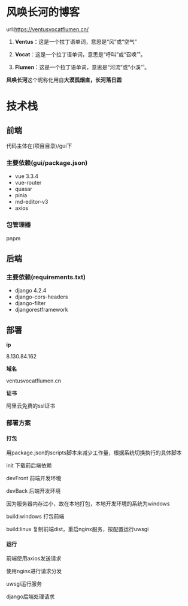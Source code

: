 # 风唤长河的博客

url:https://ventusvocatflumen.cn/

1. **Ventus**：这是一个拉丁语单词，意思是“风”或“空气”

2. **Vocat**：这是一个拉丁语单词，意思是“呼叫”或“召唤”¹。

3. **Flumen**：这是一个拉丁语单词，意思是“河流”或“小溪”¹。

**风唤长河**这个昵称化用自**大漠孤烟直，长河落日圆**

# 技术栈

## 前端
代码主体在(项目目录)/gui下
### 主要依赖(gui/package.json)

- vue 3.3.4
- vue-router
- quasar
- pinia
- md-editor-v3
- axios

### 包管理器
pnpm
## 后端

### 主要依赖(requirements.txt)
- django 4.2.4
- django-cors-headers
- django-filter
- djangorestframework

## 部署

**ip** 

8.130.84.162

**域名** 

ventusvocatflumen.cn

**证书**

阿里云免费的ssl证书

### 部署方案
#### 打包
用package.json的scripts脚本来减少工作量，根据系统切换执行的具体脚本

init 下载前后端依赖

devFront 前端开发环境

devBack 后端开发环境

因为服务器内存过小，故在本地打包，本地开发环境的系统为windows

build:windows 打包前端

build:linux 复制前端dist，重启nginx服务，按配置运行uwsgi

#### 运行
前端使用axios发送请求

使用nginx进行请求分发

uwsgi运行服务

django后端处理请求